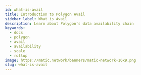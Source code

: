 ```yaml
---
id: what-is-avail
title: Introduction to Polygon Avail
sidebar_label: What is Avail
description: Learn about Polygon's data availability chain
keywords:
  - docs
  - polygon
  - avail
  - availability
  - scale
  - rollup
image: https://matic.network/banners/matic-network-16x9.png 
slug: what-is-avail
---
```

